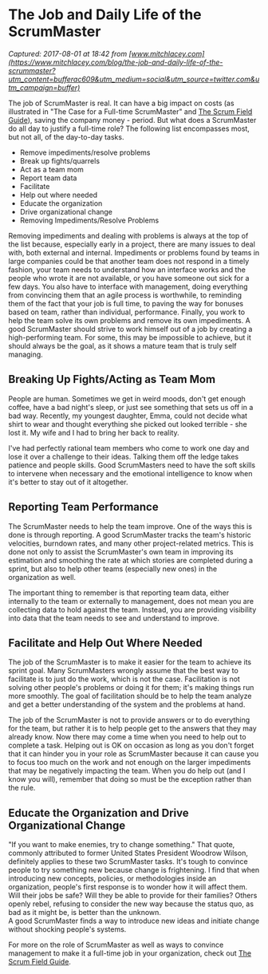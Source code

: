 # The Job and Daily Life of the ScrumMaster

_Captured: 2017-08-01 at 18:42 from [www.mitchlacey.com](https://www.mitchlacey.com/blog/the-job-and-daily-life-of-the-scrummaster?utm_content=bufferac609&utm_medium=social&utm_source=twitter.com&utm_campaign=buffer)_

The job of ScrumMaster is real. It can have a big impact on costs (as illustrated in "The Case for a Full-time ScrumMaster" and [The Scrum Field Guide](http://www.amazon.com/dp/0321554159/ref=as_li_ss_til?tag=mitlacass-20&camp=213381&creative=390973&linkCode=as4&creativeASIN=0321554159&adid=05VZ71M4AWD7Y22HG8MC&&ref-refURL=http%3A%2F%2Fwww.mitchlacey.com%2Fthe-scrum-field-guide)), saving the company money - period. But what does a ScrumMaster do all day to justify a full-time role? The following list encompasses most, but not all, of the day-to-day tasks.

  * Remove impediments/resolve problems
  * Break up fights/quarrels
  * Act as a team mom
  * Report team data
  * Facilitate
  * Help out where needed
  * Educate the organization
  * Drive organizational change
  * Removing Impediments/Resolve Problems

Removing impediments and dealing with problems is always at the top of the list because, especially early in a project, there are many issues to deal with, both external and internal. Impediments or problems found by teams in large companies could be that another team does not respond in a timely fashion, your team needs to understand how an interface works and the people who wrote it are not available, or you have someone out sick for a few days. You also have to interface with management, doing everything from convincing them that an agile process is worthwhile, to reminding them of the fact that your job is full time, to paving the way for bonuses based on team, rather than individual, performance. Finally, you work to help the team solve its own problems and remove its own impediments. A good ScrumMaster should strive to work himself out of a job by creating a high-performing team. For some, this may be impossible to achieve, but it should always be the goal, as it shows a mature team that is truly self managing.

## Breaking Up Fights/Acting as Team Mom

People are human. Sometimes we get in weird moods, don't get enough coffee, have a bad night's sleep, or just see something that sets us off in a bad way. Recently, my youngest daughter, Emma, could not decide what shirt to wear and thought everything she picked out looked terrible - she lost it. My wife and I had to bring her back to reality.

I've had perfectly rational team members who come to work one day and lose it over a challenge to their ideas. Talking them off the ledge takes patience and people skills. Good ScrumMasters need to have the soft skills to intervene when necessary and the emotional intelligence to know when it's better to stay out of it altogether.

## Reporting Team Performance

The ScrumMaster needs to help the team improve. One of the ways this is done is through reporting. A good ScrumMaster tracks the team's historic velocities, burndown rates, and many other project-related metrics. This is done not only to assist the ScrumMaster's own team in improving its estimation and smoothing the rate at which stories are completed during a sprint, but also to help other teams (especially new ones) in the organization as well.

The important thing to remember is that reporting team data, either internally to the team or externally to management, does not mean you are collecting data to hold against the team. Instead, you are providing visibility into data that the team needs to see and understand to improve.

## Facilitate and Help Out Where Needed

The job of the ScrumMaster is to make it easier for the team to achieve its sprint goal. Many ScrumMasters wrongly assume that the best way to facilitate is to just do the work, which is not the case. Facilitation is not solving other people's problems or doing it for them; it's making things run more smoothly. The goal of facilitation should be to help the team analyze and get a better understanding of the system and the problems at hand.

The job of the ScrumMaster is not to provide answers or to do everything for the team, but rather it is to help people get to the answers that they may already know. Now there may come a time when you need to help out to complete a task. Helping out is OK on occasion as long as you don't forget that it can hinder you in your role as ScrumMaster because it can cause you to focus too much on the work and not enough on the larger impediments that may be negatively impacting the team. When you do help out (and I know you will), remember that doing so must be the exception rather than the rule.

## Educate the Organization and Drive Organizational Change

"If you want to make enemies, try to change something." That quote, commonly attributed to former United States President Woodrow Wilson, definitely applies to these two ScrumMaster tasks. It's tough to convince people to try something new because change is frightening. I find that when introducing new concepts, policies, or methodologies inside an organization, people's first response is to wonder how it will affect them. Will their jobs be safe? Will they be able to provide for their families? Others openly rebel, refusing to consider the new way because the status quo, as bad as it might be, is better than the unknown.  
A good ScrumMaster finds a way to introduce new ideas and initiate change without shocking people's systems.

For more on the role of ScrumMaster as well as ways to convince management to make it a full-time job in your organization, check out [The Scrum Field Guide](http://www.amazon.com/dp/0321554159/ref=as_li_ss_til?tag=mitlacass-20&camp=213381&creative=390973&linkCode=as4&creativeASIN=0321554159&adid=05VZ71M4AWD7Y22HG8MC&&ref-refURL=http%3A%2F%2Fwww.mitchlacey.com%2Fthe-scrum-field-guide).
